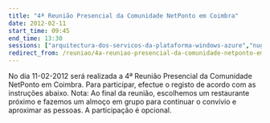 ```yaml
---
title: "4ª Reunião Presencial da Comunidade NetPonto em Coimbra"
date: 2012-02-11
start_time: 09:45
end_time: 13:30
sessions: ["arquitectura-dos-servicos-da-plataforma-windows-azure","nuget-no-contexto-empresarial"]
redirect_from: /reuniao/4a-reuniao-presencial-da-comunidade-netponto-em-coimbra/
---
```

No dia 11-02-2012 será realizada a 4ª Reunião Presencial da Comunidade NetPonto em Coimbra. Para participar, efectue o registo de acordo com as instruções abaixo.
Nota: Ao final da reunião, escolhemos um restaurante próximo e fazemos um almoço em grupo para continuar o convívio e aproximar as pessoas. A participação é opcional.